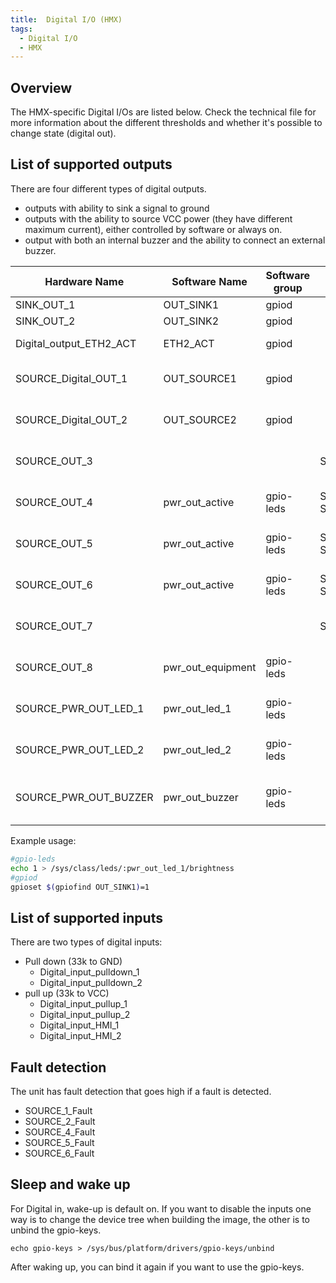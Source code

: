 ```yaml
---
title:  Digital I/O (HMX)
tags:
  - Digital I/O
  - HMX
---
```

## Overview
The HMX-specific Digital I/Os are listed below. Check the technical file for more information about the different thresholds and whether it's possible to change state (digital out).

## List of supported outputs

There are four different types of digital outputs.

- outputs with ability to sink a signal to ground
- outputs with the ability to source VCC power (they have different maximum current), either controlled by software or always on.
- output with both an internal buzzer and the ability to connect an external buzzer.


| Hardware Name         | Software Name | Software group | Connected to          | Source Type                          |
|-----------------------|---------------|----------------|-----------------------|--------------------------------------|
| SINK_OUT_1            | OUT_SINK1     | gpiod          |                       | Sink                                 |
| SINK_OUT_2            | OUT_SINK2     | gpiod          |                       | Sink                                 |
| Digital_output_ETH2_ACT| ETH2_ACT     | gpiod          |                       | Source (Special)                     |
| SOURCE_Digital_OUT_1  | OUT_SOURCE1   | gpiod          |                       | Source (VCC power)                   |
| SOURCE_Digital_OUT_2  | OUT_SOURCE2   | gpiod          |                       | Source (VCC power)                   |
| SOURCE_OUT_3          |               |                | SOURCE_OUT_7          | Source (Always powered)              |
| SOURCE_OUT_4          | pwr_out_active| gpio-leds      | SOURCE_OUT_5, SOURCE_OUT_6 | Source (VCC power)             |
| SOURCE_OUT_5          | pwr_out_active| gpio-leds      | SOURCE_OUT_4, SOURCE_OUT_6 | Source (VCC power)             |
| SOURCE_OUT_6          | pwr_out_active| gpio-leds      | SOURCE_OUT_4, SOURCE_OUT_5 | Source (VCC power)             |
| SOURCE_OUT_7          |               |                | SOURCE_OUT_3          | Source (Always powered)              |
| SOURCE_OUT_8          | pwr_out_equipment| gpio-leds   |                       | Source (VCC power)                   |
| SOURCE_PWR_OUT_LED_1  | pwr_out_led_1 | gpio-leds      |                       | Source (VCC power)                   |
| SOURCE_PWR_OUT_LED_2  | pwr_out_led_2 | gpio-leds      |                       | Source (VCC power)                   |
| SOURCE_PWR_OUT_BUZZER | pwr_out_buzzer| gpio-leds      |                       | Source (VCC power, Buzzer)           |


Example usage:
```bash
#gpio-leds
echo 1 > /sys/class/leds/:pwr_out_led_1/brightness
#gpiod
gpioset $(gpiofind OUT_SINK1)=1
```

## List of supported inputs

There are two types of digital inputs:

- Pull down (33k to GND)
    - Digital_input_pulldown_1
    - Digital_input_pulldown_2
- pull up (33k to VCC)
    - Digital_input_pullup_1
    - Digital_input_pullup_2
    - Digital_input_HMI_1
    - Digital_input_HMI_2

## Fault detection

The unit has fault detection that goes high if a fault is detected.

- SOURCE_1_Fault
- SOURCE_2_Fault
- SOURCE_4_Fault
- SOURCE_5_Fault
- SOURCE_6_Fault

## Sleep and wake up

For Digital in, wake-up is default on. If you want to disable the inputs one way is to change the device tree when building the image, the other is to unbind the gpio-keys.
```
echo gpio-keys > /sys/bus/platform/drivers/gpio-keys/unbind
```
After waking up, you can bind it again if you want to use the gpio-keys.